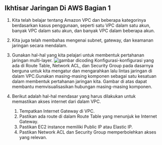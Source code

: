 ## Ikhtisar Jaringan Di AWS Bagian 1

1. Kita telah belajar tentang Amazon VPC dan beberapa kategorinya berdasarkan kasus penggunaan, seperti satu VPC dalam satu akun, banyak VPC dalam satu akun, dan banyak VPC dalam beberapa akun.

2. Kita juga telah membahas mengenai subnet, gateway, dan keamanan jaringan secara mendalam.

3. Gunakan hal-hal yang kita pelajari untuk membentuk pertahanan jaringan multi-layer.
![gambar dicoding](https://d17ivq9b7rppb3.cloudfront.net/original/academy/20210604105503775af66ad1e0f359e0427a3407b4f838.png "pertahanan jaringan multi layer")
Konfigurasi-konfigurasi yang ada di Route Table, Network ACL, dan Security Group pada dasarnya berguna untuk kita mengatur dan mengarahkan lalu lintas jaringan di dalam VPC.Gunakan masing-masing komponen sebagai satu kesatuan dalam membentuk pertahanan jaringan kita. Gambar di atas dapat membantu memvisualisasikan hubungan masing-masing komponen.

4. Berikut adalah hal-hal mendasar yang harus dilakukan untuk memastikan akses internet dari dalam VPC.

    1. Tempatkan Internet Gateway di VPC.
    2. Pastikan ada route di dalam Route Table yang menunjuk ke Internet Gateway.
    3. Pastikan EC2 instance memiliki Public IP atau Elastic IP.
    4. Pastikan Network ACL dan Security Group memperbolehkan akses yang relevan.
